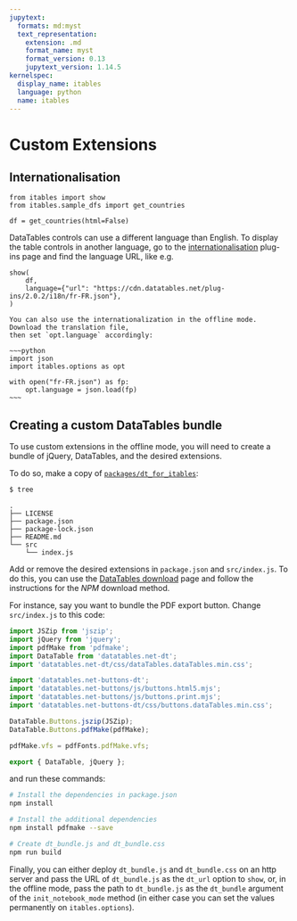 ```yaml
---
jupytext:
  formats: md:myst
  text_representation:
    extension: .md
    format_name: myst
    format_version: 0.13
    jupytext_version: 1.14.5
kernelspec:
  display_name: itables
  language: python
  name: itables
---
```


# Custom Extensions

## Internationalisation

```{code-cell}
from itables import show
from itables.sample_dfs import get_countries

df = get_countries(html=False)
```

DataTables controls can use a different language than English. To
display the table controls in another language, go to the [internationalisation](https://datatables.net/plug-ins/i18n/)
plug-ins page and find the language URL, like e.g.

```{code-cell}
show(
    df,
    language={"url": "https://cdn.datatables.net/plug-ins/2.0.2/i18n/fr-FR.json"},
)
```

```{tip}
You can also use the internationalization in the offline mode. Download the translation file,
then set `opt.language` accordingly:

~~~python
import json
import itables.options as opt

with open("fr-FR.json") as fp:
    opt.language = json.load(fp)
~~~
```

## Creating a custom DataTables bundle

To use custom extensions in the offline mode, you will need
to create a bundle of jQuery, DataTables, and the desired extensions.

To do so, make a copy of
[`packages/dt_for_itables`](https://github.com/mwouts/itables/tree/main/packages/dt_for_itables):
```bash
$ tree
```
```
.
├── LICENSE
├── package.json
├── package-lock.json
├── README.md
└── src
    └── index.js
```

Add or remove the desired extensions in `package.json` and `src/index.js`. To do this,
you can use the [DataTables download](https://datatables.net/download/) page and
follow the instructions for the _NPM_ download method.

For instance, say you want to bundle the PDF export button. Change
`src/index.js` to this code:
```javascript
import JSZip from 'jszip';
import jQuery from 'jquery';
import pdfMake from 'pdfmake';
import DataTable from 'datatables.net-dt';
import 'datatables.net-dt/css/dataTables.dataTables.min.css';

import 'datatables.net-buttons-dt';
import 'datatables.net-buttons/js/buttons.html5.mjs';
import 'datatables.net-buttons/js/buttons.print.mjs';
import 'datatables.net-buttons-dt/css/buttons.dataTables.min.css';

DataTable.Buttons.jszip(JSZip);
DataTable.Buttons.pdfMake(pdfMake);

pdfMake.vfs = pdfFonts.pdfMake.vfs;

export { DataTable, jQuery };
```

and run these commands:
```bash
# Install the dependencies in package.json
npm install

# Install the additional dependencies
npm install pdfmake --save

# Create dt_bundle.js and dt_bundle.css
npm run build
```

Finally, you can either deploy `dt_bundle.js` and `dt_bundle.css` on an
http server and pass the URL of `dt_bundle.js` as the `dt_url` option to `show`,
or, in the offline mode, pass the path to `dt_bundle.js`
as the `dt_bundle` argument of the `init_notebook_mode` method (in either
case you can set the values permanently on `itables.options`).
